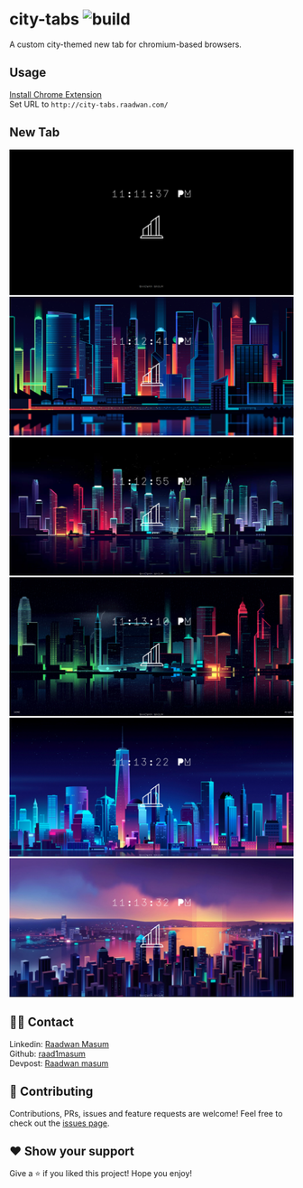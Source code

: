 # city-tabs ![build](https://api.travis-ci.com/raad1masum/personal-site.svg?branch=master&status=passed)
A custom city-themed new tab for chromium-based browsers.

## Usage
[Install Chrome Extension](https://chrome.google.com/webstore/detail/custom-new-tab-url/mmjbdbjnoablegbkcklggeknkfcjkjia?hl=en)<br>
Set URL to `http://city-tabs.raadwan.com/`

## New Tab
![1](./assets/1.png)
![2](./assets/2.png)
![3](./assets/3.png)
![4](./assets/4.png)
![5](./assets/5.png)
![6](./assets/6.png)

## 👨‍💻 Contact
Linkedin: [Raadwan Masum](https://www.linkedin.com/in/raadwan-masum-9147bb1a5)
<br>
Github: [raad1masum](https://github.com/raad1masum)
<br>
Devpost: [Raadwan masum](https://devpost.com/raad1masum)

## 🤝 Contributing

Contributions, PRs, issues and feature requests are welcome! Feel free to check out the [issues page](https://github.com/raad1masum/city-tabs/issues). 

## ❤️ Show your support

Give a ⭐️ if you liked this project!
Hope you enjoy!

